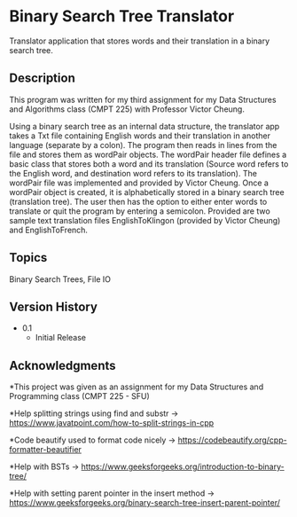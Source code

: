 # Binary Search Tree Translator

Translator application that stores words and their translation in a binary search tree.  

## Description

This program was written for my third assignment for my Data Structures and Algorithms class (CMPT 225) with Professor Victor Cheung. 

Using a binary search tree as an internal data structure, the translator app takes a Txt file containing English words and their translation in another language (separate by a colon). 
The program then reads in lines from the file and stores them as wordPair objects. The wordPair header file defines a basic class that stores both a word and its translation (Source word refers to the English word,
and destination word refers to its translation). The wordPair file was implemented and provided by Victor Cheung. Once a wordPair object is created, it is alphabetically stored in a binary search tree (translation
tree). The user then has the option to either enter words to translate or quit the program by entering a semicolon. Provided are two sample text translation files EnglishToKlingon (provided by Victor Cheung) and 
EnglishToFrench.

## Topics 
Binary Search Trees, File IO

## Version History
* 0.1
    * Initial Release

## Acknowledgments

*This project was given as an assignment for my Data Structures and Programming class (CMPT 225 - SFU)

*Help splitting strings using find and substr  -> https://www.javatpoint.com/how-to-split-strings-in-cpp

*Code beautify used to format code nicely  -> https://codebeautify.org/cpp-formatter-beautifier

*Help with BSTs -> https://www.geeksforgeeks.org/introduction-to-binary-tree/

*Help with setting parent pointer in the insert method -> https://www.geeksforgeeks.org/binary-search-tree-insert-parent-pointer/
